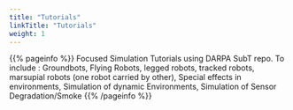 ```yaml
---
title: "Tutorials"
linkTitle: "Tutorials"
weight: 1
---
```


{{% pageinfo %}}
Focused Simulation Tutorials using DARPA SubT repo. To include : Groundbots, Flying Robots, legged robots, tracked robots, marsupial robots (one robot carried by other), Special effects in environments, Simulation of dynamic Environments, Simulation of Sensor Degradation/Smoke
{{% /pageinfo %}}


